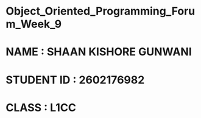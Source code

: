 # Object_Oriented_Programming_Forum_Week_9

# NAME : SHAAN KISHORE GUNWANI
# STUDENT ID : 2602176982
# CLASS : L1CC
